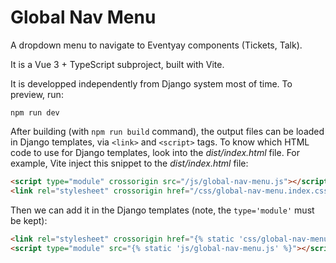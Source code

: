 # Global Nav Menu

A dropdown menu to navigate to Eventyay components (Tickets, Talk).

It is a Vue 3 + TypeScript subproject, built with Vite.

It is developped independently from Django system most of time. To preview, run:

```
npm run dev
```

After building (with `npm run build` command), the output files can be loaded in Django templates, via `<link>` and `<script>` tags. To know which HTML code to use for Django templates, look into the _dist/index.html_ file. For example, Vite inject this snippet to the _dist/index.html_ file:

```html
<script type="module" crossorigin src="/js/global-nav-menu.js"></script>
<link rel="stylesheet" crossorigin href="/css/global-nav-menu.index.css">
```

Then we can add it in the Django templates (note, the `type='module'` must be kept):

```html
<link rel="stylesheet" crossorigin href="{% static 'css/global-nav-menu.index.css' %}" />
<script type="module" src="{% static 'js/global-nav-menu.js' %}"></script>
```

